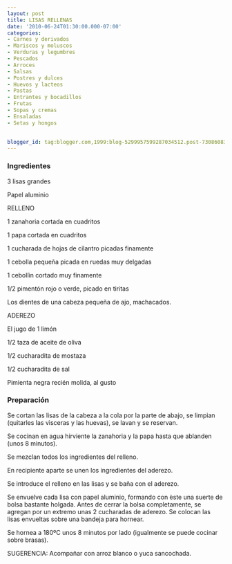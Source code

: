 ```yaml
---
layout: post
title: LISAS RELLENAS
date: '2010-06-24T01:30:00.000-07:00'
categories:
- Carnes y derivados
- Mariscos y moluscos
- Verduras y legumbres
- Pescados
- Arroces
- Salsas
- Postres y dulces
- Huevos y lacteos
- Pastas
- Entrantes y bocadillos
- Frutas
- Sopas y cremas
- Ensaladas
- Setas y hongos
 

blogger_id: tag:blogger.com,1999:blog-5299957599287034512.post-7308608306827103084
---
```


<h3>Ingredientes</h3>

3 lisas grandes

Papel aluminio

RELLENO

1 zanahoria cortada en cuadritos

1 papa cortada en cuadritos

1 cucharada de hojas de cilantro picadas finamente

1 cebolla pequeña picada en ruedas muy delgadas

1 ceboll&igrave;n cortado muy finamente

1/2 pimentón rojo o verde, picado en tiritas

Los dientes de una cabeza pequeña de ajo, machacados.

ADEREZO

El jugo de 1 limón

1/2 taza de aceite de oliva

1/2 cucharadita de mostaza

1/2 cucharadita de sal

Pimienta negra recién molida, al gusto

<h3>Preparación</h3>

Se cortan las lisas de la cabeza a la cola por la parte de abajo, se limpian (quitarles las v&igrave;sceras y las huevas), se lavan y se reservan.

Se cocinan en agua hirviente la zanahoria y la papa hasta que ablanden (unos 8 minutos).

Se mezclan todos los ingredientes del relleno.

En recipiente aparte se unen los ingredientes del aderezo.

Se introduce el relleno en las lisas y se baña con el aderezo.

Se envuelve cada lisa con papel aluminio, formando con &egrave;ste una suerte de bolsa bastante holgada. Antes de cerrar la bolsa completamente, se agregan por un extremo unas 2 cucharadas de aderezo. Se colocan las lisas envueltas sobre una bandeja para hornear.

Se hornea a 180&ordm;C unos 8 minutos por lado (igualmente se puede cocinar sobre brasas).

SUGERENCIA: Acompañar con arroz blanco o yuca sancochada.

